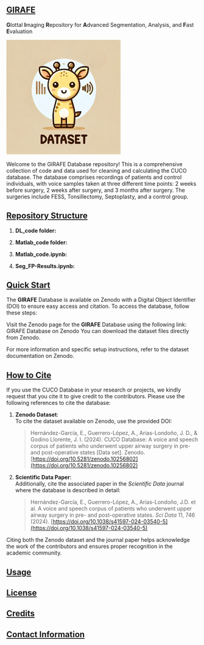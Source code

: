 <h2><u> GIRAFE </u></h2>

**G**lottal **I**maging **R**epository for **A**dvanced Segmentation, Analysis, and **F**ast **E**valuation

<img src="GIRAFE.png" alt="GIRAFE" width="300"/>

Welcome to the GIRAFE Database repository! This is a comprehensive collection of code and data used for cleaning and calculating the CUCO database. The database comprises recordings of patients and control individuals, with voice samples taken at three different time points: 2 weeks before surgery, 2 weeks after surgery, and 3 months after surgery. The surgeries include FESS, Tonsillectomy, Septoplasty, and a control group.

<h2><u>Repository Structure</u></h2>

1. **DL_code folder:**

  
2. **Matlab_code folder:**


3. **Matlab_code.ipynb:**


4. **Seg_FP-Results.ipynb:**


<h2><u>Quick Start</u></h2>

The **GIRAFE** Database is available on Zenodo with a Digital Object Identifier (DOI) to ensure easy access and citation. To access the database, follow these steps:

Visit the Zenodo page for the **GIRAFE** Database using the following link: GIRAFE Database on Zenodo
You can download the dataset files directly from Zenodo.

For more information and specific setup instructions, refer to the dataset documentation on Zenodo.

<h2><u>How to Cite</u></h2>
If you use the CUCO Database in your research or projects, we kindly request that you cite it to give credit to the contributors. Please use the following references to cite the database:

1. **Zenodo Dataset**:  
   To cite the dataset available on Zenodo, use the provided DOI:
   > Hernández-García, E., Guerrero-López, A., Arias-Londoño, J. D., & Godino Llorente, J. I. (2024). CUCO Database: A voice and speech corpus of patients who underwent upper airway surgery in pre- and post-operative states [Data set]. Zenodo. [https://doi.org/10.5281/zenodo.10256802](https://doi.org/10.5281/zenodo.10256802)

2. **Scientific Data Paper**:  
   Additionally, cite the associated paper in the *Scientific Data* journal where the database is described in detail:
   > Hernández-García, E., Guerrero-López, A., Arias-Londoño, J.D. et al. A voice and speech corpus of patients who underwent upper airway surgery in pre- and post-operative states. *Sci Data* 11, 746 (2024). [https://doi.org/10.1038/s41597-024-03540-5](https://doi.org/10.1038/s41597-024-03540-5)

Citing both the Zenodo dataset and the journal paper helps acknowledge the work of the contributors and ensures proper recognition in the academic community.


<h2><u>Usage</u></h2>

<h2><u>License</u></h2>

<h2><u>Credits</u></h2>

<h2><u>Contact Information</u></h2>
